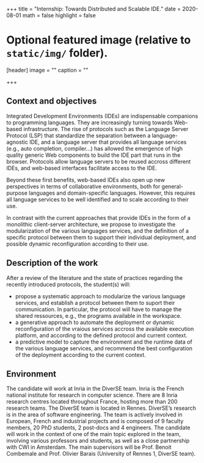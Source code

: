 +++
title = "Internship: Towards Distributed and Scalable IDE."
date = 2020-08-01
math = false
highlight = false

# Optional featured image (relative to `static/img/` folder).
[header]
image = ""
caption = ""

+++

## Context and objectives

Integrated Development Environments (IDEs) are indispensable companions to programming languages. They are increasingly turning towards Web-based infrastructure. The rise of protocols such as the Language Server Protocol (LSP) that standardize the separation between a language-agnostic IDE, and a language server that provides all language services (e.g., auto completion, compiler...) has allowed the emergence of high quality generic Web components to build the IDE part that runs in the browser. Protocols allow language servers to be reused accross different IDEs, and web-based interfaces facilitate access to the IDE.

Beyond these first benefits, web-based IDEs also open up new perspectives in terms of collaborative environments, both for general-purpose languages and domain-specific languages. However, this requires all language services to be well identified and to scale according to their use. 

In contrast with the current approaches that provide IDEs in the form of a monolithic client-server architecture, we propose to investigate the modularization of the various languages services, and the definition of a specific protocol between them to support their individual deployment, and possible dynamic reconfiguration according to their use. 

## Description of the work

After a review of the literature and the state of practices regarding the recently introduced protocols, the student(s) will:
- propose a systematic approach to modularize the various language services, and establish a protocol between them to suport their communication. In particular, the protocol will have to manage the shared ressources, e.g., the programs available in the workspace.
- a generative approach to automate the deployment or dynamic reconfiguration of the vraious services accross the available execution platform, and according to the defined protocol and current context. 
- a predictive model to capture the environment and the runtime data of the various language services, and recommend the best configuration of the deployment according to the current context.

## Environment

The candidate will work at Inria in the DiverSE team. Inria is the French national institute for research in computer science. There are 8 Inria research centres located throughout France, hosting more than 200 research teams. The DiverSE team is located in Rennes. DiverSE’s research is in the area of software engineering. The team is actively involved in European, French and industrial projects and is composed of 9 faculty members, 20 PhD students, 2 post-docs and 4 engineers.
The candidate will work in the context of one of the main topic explored in the team, involving various professors and students, as well as a close partnership with CWI in Amsterdam. The main supervisors will be Prof. Benoit Combemale and Prof. Olivier Barais (University of Rennes 1, DiverSE team).




